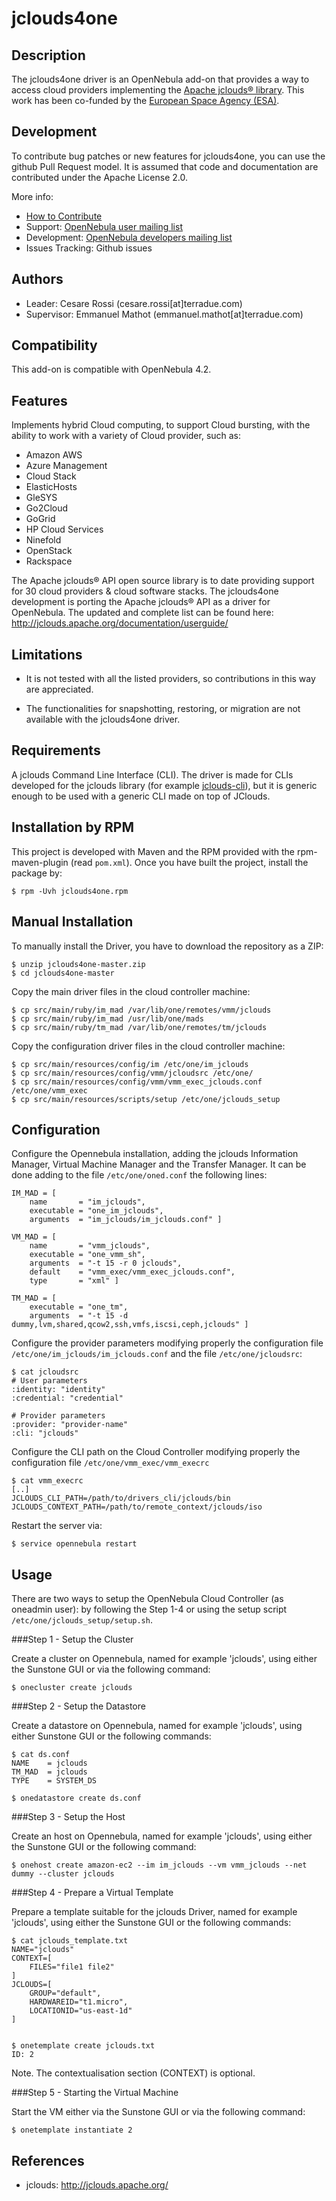 # jclouds4one

## Description

The jclouds4one driver is an OpenNebula add-on that provides a way to access cloud providers implementing the [Apache jclouds® library](<http://jclouds.apache.org/>). 
This work has been co-funded by the [European Space Agency (ESA)](<http://www.esa.int/ESA>). 

## Development

To contribute bug patches or new features for jclouds4one, you can use the github Pull Request model. It is assumed that code and documentation are contributed under the Apache License 2.0. 

More info:
* [How to Contribute](http://opennebula.org/software:add-ons#how_to_contribute_to_an_existing_add-on)
* Support: [OpenNebula user mailing list](http://opennebula.org/community:mailinglists)
* Development: [OpenNebula developers mailing list](http://opennebula.org/community:mailinglists)
* Issues Tracking: Github issues

## Authors

* Leader: Cesare Rossi (cesare.rossi[at]terradue.com)
* Supervisor: Emmanuel Mathot (emmanuel.mathot[at]terradue.com)

## Compatibility

This add-on is compatible with OpenNebula 4.2.

## Features

Implements hybrid Cloud computing, to support Cloud bursting, with the ability to work with a variety of Cloud provider, such as:

* Amazon AWS
* Azure Management
* Cloud Stack
* ElasticHosts
* GleSYS
* Go2Cloud
* GoGrid
* HP Cloud Services
* Ninefold
* OpenStack
* Rackspace

The Apache jclouds® API open source library is to date providing support for 30 cloud providers & cloud software stacks.
The jclouds4one development is porting the Apache jclouds® API as a driver for OpenNebula. 
The updated and complete list can be found here: http://jclouds.apache.org/documentation/userguide/

## Limitations

* It is not tested with all the listed providers, so contributions in this way are appreciated.

* The functionalities for snapshotting, restoring, or migration are not available with the jclouds4one driver.

## Requirements

A jclouds Command Line Interface (CLI). The driver is made for CLIs developed for the jclouds library (for example [jclouds-cli](<https://github.com/jclouds/jclouds-cli>)), but it is generic enough to be used with a generic CLI made on top of JClouds.

## Installation by RPM

This project is developed with Maven and the RPM provided with the rpm-maven-plugin (read `pom.xml`). Once you have built the project, install the package by:

	$ rpm -Uvh jclouds4one.rpm
	
## Manual Installation

To manually install the Driver, you have to download the repository as a ZIP:

	$ unzip jclouds4one-master.zip
	$ cd jclouds4one-master
	
Copy the main driver files in the cloud controller machine:

	$ cp src/main/ruby/im_mad /var/lib/one/remotes/vmm/jclouds
	$ cp src/main/ruby/im_mad /usr/lib/one/mads
	$ cp src/main/ruby/tm_mad /var/lib/one/remotes/tm/jclouds

Copy the configuration driver files in the cloud controller machine:

	$ cp src/main/resources/config/im /etc/one/im_jclouds
	$ cp src/main/resources/config/vmm/jcloudsrc /etc/one/
	$ cp src/main/resources/config/vmm/vmm_exec_jclouds.conf /etc/one/vmm_exec
	$ cp src/main/resources/scripts/setup /etc/one/jclouds_setup

## Configuration

Configure the Opennebula installation, adding the jclouds Information Manager, Virtual Machine Manager and the Transfer Manager. It can be done adding to the file `/etc/one/oned.conf` the following lines:

	IM_MAD = [
    	name       = "im_jclouds",
    	executable = "one_im_jclouds",
    	arguments  = "im_jclouds/im_jclouds.conf" ]

	VM_MAD = [
    	name       = "vmm_jclouds",
    	executable = "one_vmm_sh",
    	arguments  = "-t 15 -r 0 jclouds",
    	default    = "vmm_exec/vmm_exec_jclouds.conf",
    	type       = "xml" ]
    	
    TM_MAD = [
    	executable = "one_tm",
    	arguments  = "-t 15 -d dummy,lvm,shared,qcow2,ssh,vmfs,iscsi,ceph,jclouds" ]
    	
Configure the provider parameters modifying properly the configuration file `/etc/one/im_jclouds/im_jclouds.conf` and the file `/etc/one/jcloudsrc`:

	$ cat jcloudsrc
	# User parameters
	:identity: "identity"
	:credential: "credential"

	# Provider parameters
	:provider: "provider-name"
	:cli: "jclouds"	
	
Configure the CLI path on the Cloud Controller modifying properly the configuration file `/etc/one/vmm_exec/vmm_execrc`

	$ cat vmm_execrc
	[..]
	JCLOUDS_CLI_PATH=/path/to/drivers_cli/jclouds/bin
	JCLOUDS_CONTEXT_PATH=/path/to/remote_context/jclouds/iso
    	
Restart the server via:

	$ service opennebula restart 

## Usage

There are two ways to setup the OpenNebula Cloud Controller (as oneadmin user): by following the Step 1-4 or using the setup script `/etc/one/jclouds_setup/setup.sh`. 

###Step 1 - Setup the Cluster

Create a cluster on Opennebula, named for example 'jclouds', using either the Sunstone GUI or via the following command:

	$ onecluster create jclouds

###Step 2 - Setup the Datastore

Create a datastore on Opennebula, named for example 'jclouds', using either Sunstone GUI or the following commands:

	$ cat ds.conf
	NAME    = jclouds
	TM_MAD  = jclouds
	TYPE    = SYSTEM_DS

	$ onedatastore create ds.conf


###Step 3 - Setup the Host

Create an host on Opennebula, named for example 'jclouds', using either the Sunstone GUI or the following command:

	$ onehost create amazon-ec2 --im im_jclouds --vm vmm_jclouds --net dummy --cluster jclouds


###Step 4 - Prepare a Virtual Template

Prepare a template suitable for the jclouds Driver, named for example 'jclouds', using either the Sunstone GUI or the following commands:

	$ cat jclouds_template.txt
	NAME="jclouds"
	CONTEXT=[
		FILES="file1 file2"
	]
	JCLOUDS=[
    	GROUP="default",
    	HARDWAREID="t1.micro",
    	LOCATIONID="us-east-1d"
	]
	
 
	$ onetemplate create jclouds.txt
	ID: 2

Note. The contextualisation section (CONTEXT) is optional. 

###Step 5 - Starting the Virtual Machine

Start the VM either via the Sunstone GUI or via the following command:

	$ onetemplate instantiate 2 

## References

* jclouds: http://jclouds.apache.org/


